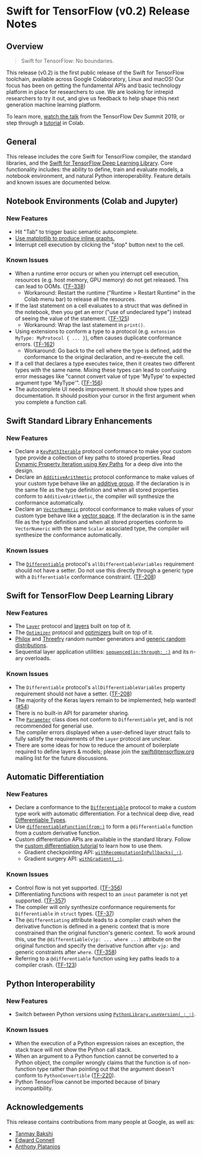 # Swift for TensorFlow (v0.2) Release Notes

## Overview

> Swift for TensorFlow: No boundaries.

This release (v0.2) is the first public release of the Swift for TensorFlow
toolchain, available across Google Colaboratory, Linux and macOS! Our focus has
been on getting the fundamental APIs and basic technology platform in place for
researchers to use. We are looking for intrepid researchers to try it out, and
give us feedback to help shape this next generation machine learning platform.

To learn more, [watch the talk](https://www.youtube.com/watch?v=s65BigoMV_I)
from the TensorFlow Dev Summit 2019, or step through a
[tutorial](https://github.com/tensorflow/swift#tutorials-) in Colab.


## General

This release includes the core Swift for TensorFlow compiler, the standard
libraries, and the [Swift for TensorFlow Deep Learning
Library](https://github.com/tensorflow/swift-apis). Core functionality includes:
the ability to define, train and evaluate models, a notebook environment, and
natural Python interoperability. Feature details and known issues are documented
below.


## Notebook Environments (Colab and Jupyter)


### New Features

* Hit "Tab" to trigger basic semantic autocomplete.
* [Use matplotlib to produce inline graphs.](https://github.com/google/swift-jupyter/blob/master/README.md#rich-output)
* Interrupt cell execution by clicking the "stop" button next to the cell.

### Known Issues

* When a runtime error occurs or when you interrupt cell execution, resources (e.g. host memory, GPU memory) do not get released. This can lead to OOMs. ([TF-338](https://bugs.swift.org/browse/TF-338))
    * Workaround: Restart the runtime ("Runtime > Restart Runtime" in the Colab menu bar) to release all the resources.
* If the last statement on a cell evaluates to a struct that was defined in the notebook, then you get an error ("use of undeclared type") instead of seeing the value of the statement. ([TF-125](https://bugs.swift.org/browse/TF-125))
    * Workaround: Wrap the last statement in `print()`.
* Using extensions to conform a type to a protocol (e.g. `extension MyType: MyProtocol { ... }`), often causes duplicate conformance errors. ([TF-162](https://bugs.swift.org/browse/TF-162))
    * Workaround: Go back to the cell where the type is defined, add the conformance to the original declaration, and re-execute the cell.
* If a cell that declares a type executes twice, then it creates two different types with the same name. Mixing these types can lead to confusing error messages like "cannot convert value of type 'MyType' to expected argument type 'MyType'". ([TF-156](https://bugs.swift.org/browse/TF-156))
* The autocomplete UI needs improvement. It should show types and documentation. It should position your cursor in the first argument when you complete a function call.


## Swift Standard Library Enhancements


### New Features

* Declare a
  [`KeyPathIterable`](https://www.tensorflow.org/swift/api_docs/Protocols/KeyPathIterable)
  protocol conformance to make your custom type provide a collection of key
  paths to stored properties. Read [Dynamic Property Iteration using Key
  Paths](https://github.com/tensorflow/swift/blob/master/docs/DynamicPropertyIteration.md)
  for a deep dive into the design.
* Declare an
  [`AdditiveArithmetic`](https://www.tensorflow.org/swift/api_docs/Protocols/KeyPathIterable)
  protocol conformance to make values of your custom type behave like an
  [additive group](https://en.wikipedia.org/wiki/Additive_group). If the
  declaration is in the same file as the type definition and when all stored
  properties conform to `AdditiveArithmetic`, the compiler will synthesize the
  conformance automatically.
* Declare an
  [`VectorNumeric`](https://www.tensorflow.org/swift/api_docs/Protocols/KeyPathIterable)
  protocol conformance to make values of your custom type behave like a [vector
  space](https://en.wikipedia.org/wiki/Vector_space). If the declaration is in
  the same file as the type definition and when all stored properties conform to
  `VectorNumeric` with the same `Scalar` associated type, the compiler will
  synthesize the conformance automatically.

### Known Issues

* The
  [`Differentiable`](https://www.tensorflow.org/swift/api_docs/Protocols/Differentiable)
  protocol's `allDifferentiableVariables` requirement should not have a setter.
  Do not use this directly through a generic type with a `Differentiable`
  conformance constraint. ([TF-208](https://bugs.swift.org/browse/TF-208))

## Swift for TensorFlow Deep Learning Library

### New Features

* The [`Layer`](https://www.tensorflow.org/swift/api_docs/Protocols/Layer)
  protocol and [layers](https://www.tensorflow.org/swift/api_docs/Structs/Dense) built on top of it.
* The [`Optimizer`](https://www.tensorflow.org/swift/api_docs/Protocols/Optimizer) protocol and [optimizers](https://www.tensorflow.org/swift/api_docs/Classes/SGD) built on top of it.
* [Philox](https://www.tensorflow.org/swift/api_docs/Structs/PhiloxRandomNumberGenerator) and [Threefry](https://www.tensorflow.org/swift/api_docs/Structs/ThreefryRandomNumberGenerator) random number generators and [generic random distributions](https://www.tensorflow.org/swift/api_docs/Structs/BetaDistribution).
* Sequential layer application utilities:
  [`sequenced(in:through:_:)`](https://www.tensorflow.org/swift/api_docs/Protocols/Differentiable#/s:10TensorFlow14DifferentiablePAAE9sequenced2in7through_6OutputQyd_0_AA7ContextC_qd__qd_0_t5InputQyd__RszAA5LayerRd__AaMRd_0_AKQyd_0_AGRtd__r0_lF)
  and its n-ary overloads.

### Known Issues

* The `Differentiable` protocol's `allDifferentiableVariables` property requirement should not have a setter. ([TF-208](https://bugs.swift.org/browse/TF-208))
* The majority of the Keras layers remain to be implemented; help wanted! ([#54](https://github.com/tensorflow/swift-apis/issues/54))
* There is no built-in API for parameter sharing.
* The [`Parameter`](https://www.tensorflow.org/swift/api_docs/Classes/Parameter)
  class does not conform to `Differentiable` yet, and is not recommended for
  generial use.
* The compiler errors displayed when a user-defined layer struct fails to fully satisfy the requirements of the `Layer` protocol are unclear.
* There are some ideas for how to reduce the amount of boilerplate required to define layers & models; please join the [swift@tensorflow.org](https://groups.google.com/a/tensorflow.org/forum/#!forum/swift) mailing list for the future discussions.

## Automatic Differentiation

### New Features

* Declare a conformance to the
  [`Differentiable`](https://www.tensorflow.org/swift/api_docs/Protocols/Differentiable)
  protocol to make a custom type work with automatic differentiation. For a
  technical deep dive, read [Differentiable Types](https://github.com/tensorflow/swift/blob/master/docs/DifferentiableTypes.md).
* Use [`differentiableFunction(from:)`](https://www.tensorflow.org/swift/api_docs/Functions#/s:10TensorFlow22differentiableFunction4fromq0_x_q_tcq0_5value_15CotangentVectorQz_AEQy_tAEQy0_c8pullbacktx_q_tc_tAA14DifferentiableRzAaJR_AaJR0_r1_lF) to form a `@differentiable` function from a custom derivative function.
* Custom differentiation APIs are available in the standard library. Follow the
  [custom differentiation
  tutorial](https://colab.research.google.com/github/tensorflow/swift/blob/master/docs/site/tutorials/custom_differentiation.ipynb)
  to learn how to use them.
  * Gradient checkpointing API: [`withRecomputationInPullbacks(_:)`](https://www.tensorflow.org/swift/api_docs/Protocols/Differentiable#/s:10TensorFlow14DifferentiablePAAE28withRecomputationInPullbacksyqd__qd__xcAaBRd__lF).
  * Gradient surgery API: [`withGradient(_:)`](https://www.tensorflow.org/swift/api_docs/Protocols/Differentiable#/s:10TensorFlow14DifferentiablePAAE12withGradientyxy15CotangentVectorQzzcF).

### Known Issues

* Control flow is not yet supported. ([TF-356](https://bugs.swift.org/browse/TF-356))
* Differentiating functions with respect to an `inout` parameter is not yet supported. ([TF-357](https://bugs.swift.org/browse/TF-357))
* The compiler will only synthesize conformance requirements for
  `Differentiable` in `struct` types. ([TF-37](https://bugs.swift.org/browse/TF-37))
* The `@differentiating` attribute leads to a compiler crash when the derivative
  function is defined in a generic context that is more constrained than the
  original function's generic context. To work around this, use the
  `@differentiable(vjp: ... where ...)` attribute on the original function and specify the
  derivative function after `vjp:` and generic constraints after `where`. ([TF-358](https://bugs.swift.org/browse/TF-358))
* Referring to a `@differentiable` function using key paths leads to a compiler
  crash. ([TF-123](https://bugs.swift.org/browse/TF-123))


## Python Interoperability

### New Features

* Switch between Python versions using [`PythonLibrary.useVersion(_:_:)`](https://www.tensorflow.org/swift/api_docs/Structs/PythonLibrary#/s:10TensorFlow13PythonLibraryV10useVersionyySi_SiSgtFZ).

### Known Issues

* When the execution of a Python expression raises an exception, the stack trace will not show the Python call stack.
* When an argument to a Python function cannot be converted to a Python object, the compiler wrongly claims that the function is of non-function type rather than pointing out that the argument doesn't conform to `PythonConvertible` ([TF-220](https://bugs.swift.org/browse/TF-220)).
* Python TensorFlow cannot be imported because of binary incompatibility.

## Acknowledgements

This release contains contributions from many people at Google, as well as:

*   [Tanmay Bakshi](https://github.com/tanmayb123)
*   [Edward Connell](https://github.com/ewconnell)
*   [Anthony Platanios](https://github.com/eaplatanios)
